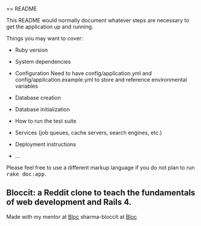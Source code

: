 == README

This README would normally document whatever steps are necessary to get the
application up and running.

Things you may want to cover:

* Ruby version

* System dependencies

* Configuration
Need to have config/application.yml and config/application.example.yml to store and reference environmental variables

* Database creation

* Database initialization

* How to run the test suite

* Services (job queues, cache servers, search engines, etc.)

* Deployment instructions

* ...


Please feel free to use a different markup language if you do not plan to run
<tt>rake doc:app</tt>.

## Bloccit: a Reddit clone to teach the fundamentals of web development and Rails 4.

Made with my mentor at [Bloc](http://bloc.io)
sharma-bloccit at [Bloc](http://sharma-bloccit.herokuapp.com/)
